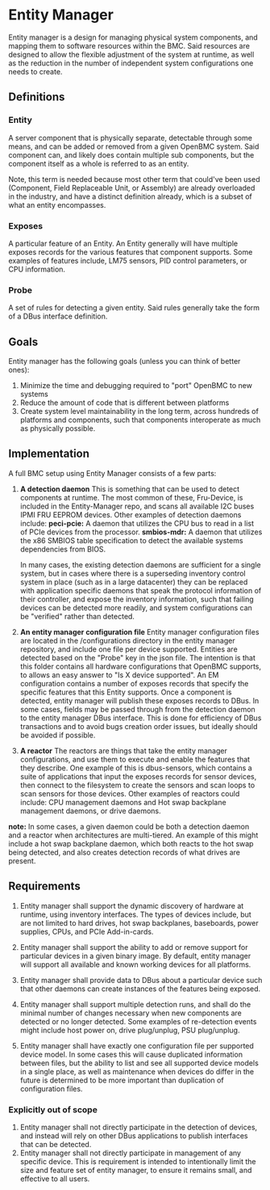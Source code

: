 # Entity Manager #

Entity manager is a design for managing physical system components, and mapping
them to software resources within the BMC.  Said resources are designed to allow
the flexible adjustment of the system at runtime, as well as the reduction in
the number of independent system configurations one needs to create.

## Definitions ##

### Entity ###
A server component that is physically separate, detectable through some means,
and can be added or removed from a given OpenBMC system.  Said component can,
and likely does contain multiple sub components, but the component itself as a
whole is referred to as an entity.

Note, this term is needed because most other term that could've been used
(Component, Field Replaceable Unit, or Assembly) are already overloaded in the
industry, and have a distinct definition already, which is a subset of what an
entity encompasses.

### Exposes ###
A particular feature of an Entity.  An Entity generally will have multiple
exposes records for the various features that component supports.  Some examples
of features include, LM75 sensors, PID control parameters, or CPU information.

### Probe ###
A set of rules for detecting a given entity.  Said rules generally take the form
of a DBus interface definition.


## Goals ##
Entity manager has the following goals (unless you can think of better ones):

1. Minimize the time and debugging required to "port" OpenBMC to new systems
2. Reduce the amount of code that is different between platforms
3. Create system level maintainability in the long term, across hundreds of
   platforms and components, such that components interoperate as much as
   physically possible.

## Implementation ##
A full BMC setup using Entity Manager consists of a few parts:

1. **A detection daemon**  This is something that can be used to detect
   components at runtime.  The most common of these, Fru-Device, is included in
   the Entity-Manager repo, and scans all available I2C buses IPMI FRU EEPROM
   devices.  Other examples of detection daemons include:
   **peci-pcie:**
   A daemon that utilizes the CPU bus to read in a list of PCIe devices from
   the processor.
   **smbios-mdr:**
   A daemon that utilizes the x86 SMBIOS table specification to detect the
   available systems dependencies from BIOS.

   In many cases, the existing detection daemons are sufficient for a single
   system, but in cases where there is a superseding inventory control system in
   place (such as in a large datacenter) they can be replaced with application
   specific daemons that speak the protocol information of their controller, and
   expose the inventory information, such that failing devices can be detected
   more readily, and system configurations can be "verified" rather than
   detected.

2. **An entity manager configuration file**  Entity manager configuration files
   are located in the /configurations directory in the entity manager
   repository, and include one file per device supported.  Entities are
   detected based on the "Probe" key in the json file.  The intention is that
   this folder contains all hardware configurations that OpenBMC supports, to
   allows an easy answer to "Is X device supported".  An EM configuration
   contains a number of exposes records that specify the specific features that
   this Entity supports.  Once a component is detected, entity manager will
   publish these exposes records to DBus.  In some cases, fields may be passed
   through from the detection daemon to the entity manager DBus interface.
   This is done for efficiency of DBus transactions and to avoid bugs creation
   order issues, but ideally should be avoided if possible.

3. **A reactor**  The reactors are things that take the entity manager
   configurations, and use them to execute and enable the features that they
   describe.  One example of this is dbus-sensors, which contains a suite of
   applications that input the exposes records for sensor devices, then connect
   to the filesystem to create the sensors and scan loops to scan sensors for
   those devices.  Other examples of reactors could include: CPU management
   daemons and Hot swap backplane management daemons, or drive daemons.

**note:**  In some cases, a given daemon could be both a detection daemon and a
reactor when architectures are multi-tiered.  An example of this might include a
hot swap backplane daemon, which both reacts to the hot swap being detected, and
also creates detection records of what drives are present.

## Requirements ##

1. Entity manager shall support the dynamic discovery of hardware at runtime,
   using inventory interfaces.  The types of devices include, but are not
   limited to hard drives, hot swap backplanes, baseboards, power supplies,
   CPUs, and PCIe Add-in-cards.

2. Entity manager shall support the ability to add or remove support for
   particular devices in a given binary image.  By default, entity manager will
   support all available and known working devices for all platforms.

3. Entity manager shall provide data to DBus about a particular device such that
   other daemons can create instances of the features being exposed.

4. Entity manager shall support multiple detection runs, and shall do the
   minimal number of changes necessary when new components are detected or no
   longer detected.  Some examples of re-detection events might include host
   power on, drive plug/unplug, PSU plug/unplug.

5. Entity manager shall have exactly one configuration file per supported device
   model.  In some cases this will cause duplicated information between files,
   but the ability to list and see all supported device models in a single
   place, as well as maintenance when devices do differ in the future is
   determined to be more important than duplication of configuration files.


### Explicitly out of scope ###
1. Entity manager shall not directly participate in the detection of devices,
   and instead will rely on other DBus applications to publish interfaces that
   can be detected.
2. Entity manager shall not directly participate in management of any specific
   device.  This is requirement is intended to intentionally limit the size and
   feature set of entity manager, to ensure it remains small, and effective to
   all users.

